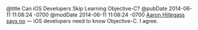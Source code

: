 @title Can iOS Developers Skip Learning Objective-C?
@pubDate 2014-06-11 11:08:24 -0700
@modDate 2014-06-11 11:08:24 -0700
<a href="http://www.bignerdranch.com/blog/ios-developers-need-to-know-objective-c/">Aaron Hillegass says no</a> — iOS developers need to know Objective-C. I agree.
